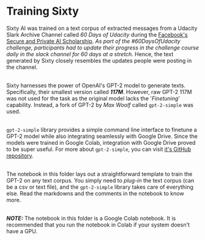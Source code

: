# Training Sixty
Sixty AI was trained on a text corpus of extracted messages from a Udacity Slark Archive Channel called _60 Days of Udacity_ during the [Facebook's Secure and Private AI Scholarship](https://www.udacity.com/facebook-AI-scholarship "Facebook's Secure and Private AI Scholarship"). _As part of the #60DaysOfUdacity challenge, participants had to update their progress in the challenge course daily in the slack channel for 60 days at a stretch._ Hence, the text generated by Sixty closely resembles the updates people were posting in the channel. 

<br/>Sixty harnesses the power of OpenAI's GPT-2 model to generate texts. Specifically, their smallest version called _**117M**_. However, raw GPT-2 117M was not used for the task as the original model lacks the '_Finetuning_' capability. Instead, a fork of GPT-2 by _Max Woolf_ called `gpt-2-simple` was used. 

<br/>`gpt-2-simple` library provides a simple command line interface to finetune a GPT-2 model while also integrating seamlessly with Google Drive. Since the models were trained in Google Colab, integration with Google Drive proved to be super useful. For more about `gpt-2-simple`, you can visit [it's GitHub repository](https://github.com/minimaxir/gpt-2-simple).

<br/> The notebook in this folder lays out a straightforward template to train the GPT-2 on any text corpus. You simply need to _plug-in_ the text corpus (can be a csv or text file), and the `gpt-2-simple` library takes care of everything else. Read the markdowns and the comments in the notebook to know more. 

<br/>_**NOTE:**_ The notebook in this folder is a Google Colab notebook. It is recommended that you run the notebook in Colab if your system doesn't have a GPU.